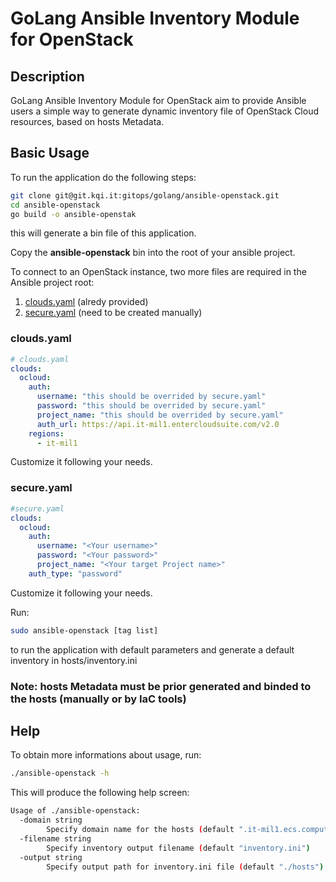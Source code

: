 # GoLang Ansible Inventory Module for OpenStack

## Description

GoLang Ansible Inventory Module for OpenStack aim to provide Ansible users a simple way to generate dynamic inventory file of OpenStack Cloud resources, based on hosts Metadata.

## Basic Usage

To run the application do the following steps:

```bash
git clone git@git.kqi.it:gitops/golang/ansible-openstack.git
cd ansible-openstack
go build -o ansible-openstak
```

this will generate a bin file of this application.

Copy the **ansible-openstack** bin into the root of your ansible project.

To connect to an OpenStack instance, two more files are required in the Ansible project root:

1. [clouds.yaml](#clouds.yaml) (alredy provided)
1. [secure.yaml](#secure.yaml) (need to be created manually)

### clouds.yaml

```yaml
# clouds.yaml
clouds:
  ocloud:
    auth:
      username: "this should be overrided by secure.yaml"
      password: "this should be overrided by secure.yaml"
      project_name: "this should be overrided by secure.yaml"
      auth_url: https://api.it-mil1.entercloudsuite.com/v2.0
    regions:
      - it-mil1
```

Customize it following your needs.

### secure.yaml

```yaml
#secure.yaml
clouds:
  ocloud:
    auth:
      username: "<Your username>"
      password: "<Your password>"
      project_name: "<Your target Project name>"
    auth_type: "password"
```

Customize it following your needs.

Run:

```bash
sudo ansible-openstack [tag list]
```

to run the application with default parameters and generate a default inventory in hosts/inventory.ini

### Note: hosts Metadata must be prior generated and binded to the hosts (manually or by IaC tools)

## Help

To obtain more informations about usage, run:

```bash
./ansible-openstack -h
```

This will produce the following help screen:

```bash
Usage of ./ansible-openstack:
  -domain string
        Specify domain name for the hosts (default ".it-mil1.ecs.compute.internal")
  -filename string
        Specify inventory output filename (default "inventory.ini")
  -output string
        Specify output path for inventory.ini file (default "./hosts")
```
